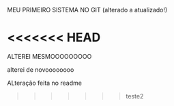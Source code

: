MEU PRIMEIRO SISTEMA NO GIT (alterado a atualizado!)

<<<<<<< HEAD
=======

ALTEREI MESMOOOOOOOOO

alterei de novoooooooo

ALteração feita no readme

>>>>>>> teste2
